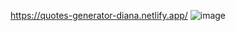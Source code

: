 https://quotes-generator-diana.netlify.app/
![image](https://github.com/user-attachments/assets/784e1331-edd5-4f51-91ab-97e13b189c59)
